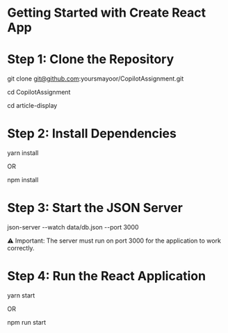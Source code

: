 # Getting Started with Create React App

# Step 1: Clone the Repository

git clone git@github.com:yoursmayoor/CopilotAssignment.git

cd CopilotAssignment

cd article-display


# Step 2: Install Dependencies
yarn install

OR

npm install

# Step 3: Start the JSON Server

json-server --watch data/db.json --port 3000

⚠️ Important: The server must run on port 3000 for the application to work correctly.


# Step 4: Run the React Application

yarn start

OR

npm run start
